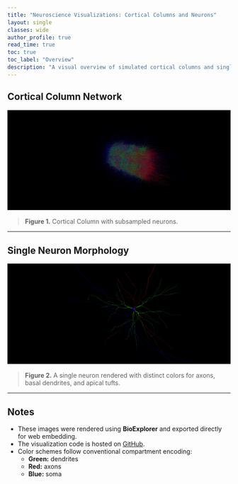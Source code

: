 ```yaml
---
title: "Neuroscience Visualizations: Cortical Columns and Neurons"
layout: single
classes: wide
author_profile: true
read_time: true
toc: true
toc_label: "Overview"
description: "A visual overview of simulated cortical columns and single-neuron reconstructions."
---
```


## Cortical Column Network

![Cortical Column](/assets/images/cortical-column.jpeg)

> **Figure 1.** Cortical Column with subsampled neurons.

---

## Single Neuron Morphology

![Single Neuron](/assets/images/single-neuron.jpeg)

> **Figure 2.** A single neuron rendered with distinct colors for axons, basal dendrites, and apical tufts. 

---

## Notes

- These images were rendered using **BioExplorer** and exported directly for web embedding.
- The visualization code is hosted on [GitHub](https://github.com/ABL-Lab/singlecell-visualization-bioexplorer/tree/master).
- Color schemes follow conventional compartment encoding:  
  - **Green:** dendrites  
  - **Red:** axons  
  - **Blue:** soma
